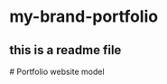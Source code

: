 # my-brand-portfolio
## this is a readme file
#   P o r t f o l i o   w e b s i t e   m o d e l  
 